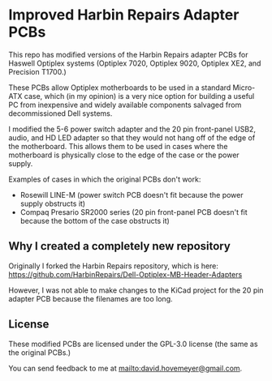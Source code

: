 # Improved Harbin Repairs Adapter PCBs

This repo has modified versions of the Harbin Repairs adapter PCBs
for Haswell Optiplex systems (Optiplex 7020, Optiplex 9020,
Optiplex XE2, and Precision T1700.)

These PCBs allow Optiplex motherboards to be used in a standard
Micro-ATX case, which (in my opinion) is a very nice option for
building a useful PC from inexpensive and widely available components
salvaged from decommissioned Dell systems.

I modified the 5-6 power switch adapter and the 20 pin front-panel
USB2, audio, and HD LED adapter so that they would not hang off of the
edge of the motherboard. This allows them to be used in cases where
the motherboard is physically close to the edge of the case or
the power supply.

Examples of cases in which the original PCBs don't work:

* Rosewill LINE-M (power switch PCB doesn't fit because the
  power supply obstructs it)
* Compaq Presario SR2000 series (20 pin front-panel PCB doesn't
  fit because the bottom of the case obstructs it)

## Why I created a completely new repository

Originally I forked the Harbin Repairs repository, which is
here: <https://github.com/HarbinRepairs/Dell-Optiplex-MB-Header-Adapters>

However, I was not able to make changes to the KiCad project for
the 20 pin adapter PCB because the filenames are too long.

## License

These modified PCBs are licensed under the GPL-3.0 license (the same
as the original PCBs.)

You can send feedback to me at <mailto:david.hovemeyer@gmail.com>.
